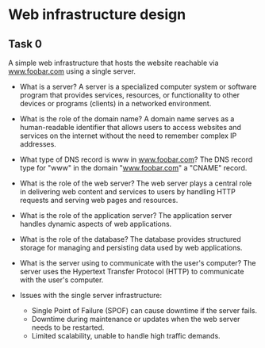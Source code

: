 # Web infrastructure design

## Task 0

A simple web infrastructure that hosts the website reachable via www.foobar.com using a single server.

- What is a server?
A server is a specialized computer system or software program that provides services, resources, or functionality to other devices or programs (clients) in a networked environment.

- What is the role of the domain name?
A domain name serves as a human-readable identifier that allows users to access websites and services on the internet without the need to remember complex IP addresses.

-  What type of DNS record is www in www.foobar.com?
The DNS record type for "www" in the domain "www.foobar.com" a "CNAME" record.

- What is the role of the web server?
The web server plays a central role in delivering web content and services to users by handling HTTP requests and serving web pages and resources.

- What is the role of the application server?
The application server handles dynamic aspects of web applications.

- What is the role of the database?
The database provides structured storage for managing and persisting data used by web applications.

- What is the server using to communicate with the user's computer?
The server uses the Hypertext Transfer Protocol (HTTP) to communicate with the user's computer.

- Issues with the single server infrastructure:
    - Single Point of Failure (SPOF) can cause downtime if the server fails.
    - Downtime during maintenance or updates when the web server needs to be restarted.
    -  Limited scalability, unable to handle high traffic demands.

